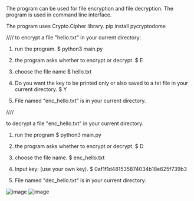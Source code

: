 The program can be used for file encryption and file decryption. The program is used in command line interface.

The program uses Crypto.Cipher library.
pip install pycryptodome

////
to encrypt a file "hello.txt" in your current directory:
1. run the program.
$ python3 main.py

2. the program asks whether to encrypt or decrypt.
$ E

3. choose the file name
$ hello.txt

4. Do you want the key to be printed only or also saved to a txt file in your current directory.
$ Y

5. File named "enc_hello.txt" is in your current directory.

////

to decrypt a file "enc_hello.txt" in your current directory.
1. run the program
$ python3 main.py

2. the program asks whether to encrypt or decrypt.
$ D

3. choose the file name.
$ enc_hello.txt

4. Input key: (use your own key).
$ 0af1f1d481535874034b18e625f739b3

5. File named "dec_hello.txt" is in your current directory.

![image](https://user-images.githubusercontent.com/116679314/206282786-0878fbe7-eabb-4d89-b334-7b2c4bc425f2.png)
![image](https://user-images.githubusercontent.com/116679314/206282985-67309c02-cd49-4dad-b586-eaa88e55ea65.png)



